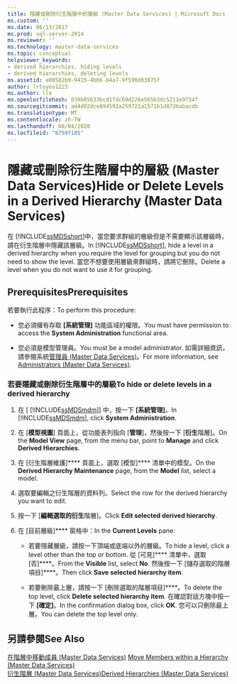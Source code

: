 ```yaml
---
title: 隱藏或刪除衍生階層中的層級 (Master Data Services) | Microsoft Docs
ms.custom: ''
ms.date: 06/13/2017
ms.prod: sql-server-2014
ms.reviewer: ''
ms.technology: master-data-services
ms.topic: conceptual
helpviewer_keywords:
- derived hierarchies, hiding levels
- derived hierarchies, deleting levels
ms.assetid: e00582b9-9415-4b66-b4a7-9f590d83875f
author: lrtoyou1223
ms.author: lle
ms.openlocfilehash: 039b05633bcd1fdc69d226e565b3dc5211e9734f
ms.sourcegitcommit: ad4d92dce894592a259721a1571b1d8736abacdb
ms.translationtype: MT
ms.contentlocale: zh-TW
ms.lasthandoff: 08/04/2020
ms.locfileid: "87597185"
---
```

# <a name="hide-or-delete-levels-in-a-derived-hierarchy-master-data-services"></a><span data-ttu-id="775ac-102">隱藏或刪除衍生階層中的層級 (Master Data Services)</span><span class="sxs-lookup"><span data-stu-id="775ac-102">Hide or Delete Levels in a Derived Hierarchy (Master Data Services)</span></span>
  <span data-ttu-id="775ac-103">在 [!INCLUDE[ssMDSshort](../includes/ssmdsshort-md.md)]中，當您要求群組的層級但是不需要顯示該層級時，請在衍生階層中隱藏該層級。</span><span class="sxs-lookup"><span data-stu-id="775ac-103">In [!INCLUDE[ssMDSshort](../includes/ssmdsshort-md.md)], hide a level in a derived hierarchy when you require the level for grouping but you do not need to show the level.</span></span> <span data-ttu-id="775ac-104">當您不想要使用層級來群組時，請將它刪除。</span><span class="sxs-lookup"><span data-stu-id="775ac-104">Delete a level when you do not want to use it for grouping.</span></span>  
  
## <a name="prerequisites"></a><span data-ttu-id="775ac-105">Prerequisites</span><span class="sxs-lookup"><span data-stu-id="775ac-105">Prerequisites</span></span>  
 <span data-ttu-id="775ac-106">若要執行此程序：</span><span class="sxs-lookup"><span data-stu-id="775ac-106">To perform this procedure:</span></span>  
  
-   <span data-ttu-id="775ac-107">您必須擁有存取 **[系統管理]** 功能區域的權限。</span><span class="sxs-lookup"><span data-stu-id="775ac-107">You must have permission to access the **System Administration** functional area.</span></span>  
  
-   <span data-ttu-id="775ac-108">您必須是模型管理員。</span><span class="sxs-lookup"><span data-stu-id="775ac-108">You must be a model administrator.</span></span> <span data-ttu-id="775ac-109">如需詳細資訊，請參閱系統[管理員 &#40;Master Data Services&#41;](administrators-master-data-services.md)。</span><span class="sxs-lookup"><span data-stu-id="775ac-109">For more information, see [Administrators &#40;Master Data Services&#41;](administrators-master-data-services.md).</span></span>  
  
### <a name="to-hide-or-delete-levels-in-a-derived-hierarchy"></a><span data-ttu-id="775ac-110">若要隱藏或刪除衍生階層中的層級</span><span class="sxs-lookup"><span data-stu-id="775ac-110">To hide or delete levels in a derived hierarchy</span></span>  
  
1.  <span data-ttu-id="775ac-111">在 [ [!INCLUDE[ssMDSmdm](../includes/ssmdsmdm-md.md)]] 中，按一下 **[系統管理]**。</span><span class="sxs-lookup"><span data-stu-id="775ac-111">In [!INCLUDE[ssMDSmdm](../includes/ssmdsmdm-md.md)], click **System Administration**.</span></span>  
  
2.  <span data-ttu-id="775ac-112">在 [**模型視圖**] 頁面上，從功能表列指向 [**管理**]，然後按一下 [**衍生**階層]。</span><span class="sxs-lookup"><span data-stu-id="775ac-112">On the **Model View** page, from the menu bar, point to **Manage** and click **Derived Hierarchies**.</span></span>  
  
3.  <span data-ttu-id="775ac-113">在 [衍生階層維護]\*\*\*\* 頁面上，選取 [模型]\*\*\*\* 清單中的模型。</span><span class="sxs-lookup"><span data-stu-id="775ac-113">On the **Derived Hierarchy Maintenance** page, from the **Model** list, select a model.</span></span>  
  
4.  <span data-ttu-id="775ac-114">選取要編輯之衍生階層的資料列。</span><span class="sxs-lookup"><span data-stu-id="775ac-114">Select the row for the derived hierarchy you want to edit.</span></span>  
  
5.  <span data-ttu-id="775ac-115">按一下 [**編輯選取的衍生**階層]。</span><span class="sxs-lookup"><span data-stu-id="775ac-115">Click **Edit selected derived hierarchy**.</span></span>  
  
6.  <span data-ttu-id="775ac-116">在 [目前層級]\*\*\*\* 窗格中：</span><span class="sxs-lookup"><span data-stu-id="775ac-116">In the **Current Levels** pane:</span></span>  
  
    -   <span data-ttu-id="775ac-117">若要隱藏層級，請按一下頂端或底端以外的層級。</span><span class="sxs-lookup"><span data-stu-id="775ac-117">To hide a level, click a level other than the top or bottom.</span></span> <span data-ttu-id="775ac-118">從 [可見]\*\*\*\* 清單中，選取 [否]\*\*\*\*。</span><span class="sxs-lookup"><span data-stu-id="775ac-118">From the **Visible** list, select **No**.</span></span> <span data-ttu-id="775ac-119">然後按一下 [儲存選取的階層項目]\*\*\*\*。</span><span class="sxs-lookup"><span data-stu-id="775ac-119">Then click **Save selected hierarchy item**.</span></span>  
  
    -   <span data-ttu-id="775ac-120">若要刪除最上層，請按一下 [刪除選取的階層項目]\*\*\*\*。</span><span class="sxs-lookup"><span data-stu-id="775ac-120">To delete the top level, click **Delete selected hierarchy item**.</span></span> <span data-ttu-id="775ac-121">在確認對話方塊中按一下 **[確定]**。</span><span class="sxs-lookup"><span data-stu-id="775ac-121">In the confirmation dialog box, click **OK**.</span></span> <span data-ttu-id="775ac-122">您可以只刪除最上層。</span><span class="sxs-lookup"><span data-stu-id="775ac-122">You can delete the top level only.</span></span>  
  
## <a name="see-also"></a><span data-ttu-id="775ac-123">另請參閱</span><span class="sxs-lookup"><span data-stu-id="775ac-123">See Also</span></span>  
 <span data-ttu-id="775ac-124">[在階層中移動成員 &#40;Master Data Services&#41;](../../2014/master-data-services/move-members-within-a-hierarchy-master-data-services.md) </span><span class="sxs-lookup"><span data-stu-id="775ac-124">[Move Members within a Hierarchy &#40;Master Data Services&#41;](../../2014/master-data-services/move-members-within-a-hierarchy-master-data-services.md) </span></span>  
 [<span data-ttu-id="775ac-125">衍生階層 &#40;Master Data Services&#41;</span><span class="sxs-lookup"><span data-stu-id="775ac-125">Derived Hierarchies &#40;Master Data Services&#41;</span></span>](../../2014/master-data-services/derived-hierarchies-master-data-services.md)  
  
  

